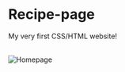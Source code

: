 # Recipe-page

My very first CSS/HTML website!<br><br>


![Homepage](https://media.giphy.com/media/1j9fq5wIb98j8arfSA/giphy.gif)
